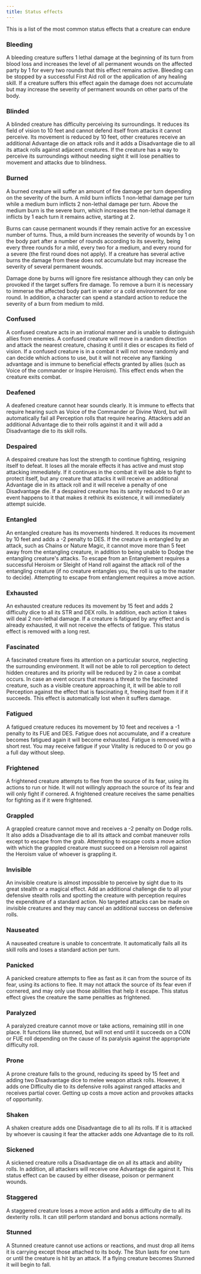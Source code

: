 ```yaml
---
title: Status effects
---
```


This is a list of the most common status effects that a creature can endure

### **Bleeding** 

A bleeding creature suffers 1 lethal damage at the beginning of its turn from blood loss and increases the level of all permanent wounds on the affected party by 1 for every two rounds that this effect remains active. Bleeding can be stopped by a successful First Aid roll or the application of any healing skill. If a creature suffers this effect again the damage does not accumulate but may increase the severity of permanent wounds on other parts of the body.

### **Blinded**

A blinded creature has difficulty perceiving its surroundings. It reduces its field of vision to 10 feet and cannot defend itself from attacks it cannot perceive. Its movement is reduced by 10 feet, other creatures receive an additional Advantage die on attack rolls and it adds a Disadvantage die to all its attack rolls against adjacent creatures. If the creature has a way to perceive its surroundings without needing sight it will lose penalties to movement and attacks due to blindness.

### **Burned**

A burned creature will suffer an amount of fire damage per turn depending on the severity of the burn. A mild burn inflicts 1 non-lethal damage per turn while a medium burn inflicts 2 non-lethal damage per turn. Above the medium burn is the severe burn, which increases the non-lethal damage it inflicts by 1 each turn it remains active, starting at 2.

Burns can cause permanent wounds if they remain active for an excessive number of turns. Thus, a mild burn increases the severity of wounds by 1 on the body part after a number of rounds according to its severity, being every three rounds for a mild, every two for a medium, and every round for a severe (the first round does not apply). If a creature has several active burns the damage from these does not accumulate but may increase the severity of several permanent wounds.

Damage done by burns will ignore fire resistance although they can only be provoked if the target suffers fire damage. To remove a burn it is necessary to immerse the affected body part in water or a cold environment for one round. In addition, a character can spend a standard action to reduce the severity of a burn from medium to mild.

### **Confused** 

A confused creature acts in an irrational manner and is unable to distinguish allies from enemies. A confused creature will move in a random direction and attack the nearest creature, chasing it until it dies or escapes its field of vision. If a confused creature is in a combat it will not move randomly and can decide which actions to use, but it will not receive any flanking advantage and is immune to beneficial effects granted by allies (such as Voice of the commander or Inspire Heroism). This effect ends when the creature exits combat.

### **De**afened 

A deafened creature cannot hear sounds clearly. It is immune to effects that require hearing such as Voice of the Commander or Divine Word, but will automatically fail all Perception rolls that require hearing. Attackers add an additional Advantage die to their rolls against it and it will add a Disadvantage die to its skill rolls.

### Despaired

A despaired creature has lost the strength to continue fighting, resigning itself to defeat. It loses all the morale effects it has active and must stop attacking immediately. If it continues in the combat it will be able to fight to protect itself, but any creature that attacks it will receive an additional Advantage die in its attack roll and it will receive a penalty of one Disadvantage die. If a despaired creature has its sanity reduced to 0 or an event happens to it that makes it rethink its existence, it will immediately attempt suicide.

### **Entangled**

An entangled creature has its movements hindered. It reduces its movement by 10 feet and adds a -2 penalty to DES. If the creature is entangled by an attack, such as Chains or Nature Magic, it cannot move more than 5 feet away from the entangling creature, in addition to being unable to Dodge the entangling creature's attacks. To escape from an Entanglement requires a successful Heroism or Sleight of Hand roll against the attack roll of the entangling creature (if no creature entangles you, the roll is up to the master to decide). Attempting to escape from entanglement requires a move action.

### Exhausted

An exhausted creature reduces its movement by 15 feet and adds 2 difficulty dice to all its STR and DEX rolls. In addition, each action it takes will deal 2 non-lethal damage. If a creature is fatigued by any effect and is already exhausted, it will not receive the effects of fatigue. This status effect is removed with a long rest.

### Fascinated

A fascinated creature fixes its attention on a particular source, neglecting the surrounding environment. It will not be able to roll perception to detect hidden creatures and its priority will be reduced by 2 in case a combat occurs. In case an event occurs that means a threat to the fascinated creature, such as a visible creature approaching it, it will be able to roll Perception against the effect that is fascinating it, freeing itself from it if it succeeds. This effect is automatically lost when it suffers damage.

### **Fatigued** 

A fatigued creature reduces its movement by 10 feet and receives a -1 penalty to its FUE and DES. Fatigue does not accumulate, and if a creature becomes fatigued again it will become exhausted. Fatigue is removed with a short rest. You may receive fatigue if your Vitality is reduced to 0 or you go a full day without sleep.

### **Frightened** 

A frightened creature attempts to flee from the source of its fear, using its actions to run or hide. It will not willingly approach the source of its fear and will only fight if cornered. A frightened creature receives the same penalties for fighting as if it were frightened.

### Grappled

A grappled creature cannot move and receives a -2 penalty on Dodge rolls. It also adds a Disadvantage die to all its attack and combat maneuver rolls except to escape from the grab. Attempting to escape costs a move action with which the grappled creature must succeed on a Heroism roll against the Heroism value of whoever is grappling it.

### Invisible

An invisible creature is almost impossible to perceive by sight due to its great stealth or a magical effect. Add an additional challenge die to all your defensive stealth rolls and spotting the creature with perception requires the expenditure of a standard action. No targeted attacks can be made on invisible creatures and they may cancel an additional success on defensive rolls. 

### **Nauseated** 

A nauseated creature is unable to concentrate. It automatically fails all its skill rolls and loses a standard action per turn.

### **Panicked** 

A panicked creature attempts to flee as fast as it can from the source of its fear, using its actions to flee. It may not attack the source of its fear even if cornered, and may only use those abilities that help it escape. This status effect gives the creature the same penalties as frightened.

### **Paralyzed**

A paralyzed creature cannot move or take actions, remaining still in one place. It functions like stunned, but will not end until it succeeds on a CON or FUE roll depending on the cause of its paralysis against the appropriate difficulty roll. 

### **Prone**

 A prone creature falls to the ground, reducing its speed by 15 feet and adding two Disadvantage dice to melee weapon attack rolls. However, it adds one Difficulty die to its defensive rolls against ranged attacks and receives partial cover. Getting up costs a move action and provokes attacks of opportunity.

### **Shaken** 

A shaken creature adds one Disadvantage die to all its rolls. If it is attacked by whoever is causing it fear the attacker adds one Advantage die to its roll.

### **Sickened** 

A sickened creature rolls a Disadvantage die on all its attack and ability rolls. In addition, all attackers will receive one Advantage die against it. This status effect can be caused by either disease, poison or permanent wounds.

### **Staggered** 

A staggered creature loses a move action and adds a difficulty die to all its dexterity rolls. It can still perform standard and bonus actions normally.

### **Stunned** 

A Stunned creature cannot use actions or reactions, and must drop all items it is carrying except those attached to its body. The Stun lasts for one turn or until the creature is hit by an attack. If a flying creature becomes Stunned it will begin to fall.
